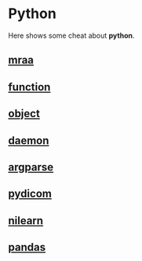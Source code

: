 # Python 

Here shows some cheat about **python**.

## [mraa](mraa.md)

## [function](function.md)

## [object](object.md)

## [daemon](daemon.md)

## [argparse](argparse.md)

## [pydicom](pydicom.md)

## [nilearn](nilearn.md)

## [pandas](pandas.md)